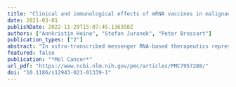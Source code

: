 ```yaml
---
title: "Clinical and immunological effects of mRNA vaccines in malignant diseases"
date: 2021-03-01
publishDate: 2022-11-29T15:07:45.136358Z
authors: ["Annkristin Heine", "Stefan Juranek", "Peter Brossart"]
publication_types: ["2"]
abstract: "In vitro-transcribed messenger RNA-based therapeutics represent a relatively novel and highly efficient class of drugs. Several recently published studies emphasize the potential efficacy of mRNA vaccines in treating different types of malignant and infectious diseases where conventional vaccine strategies and platforms fail to elicit protective immune responses. mRNA vaccines have lately raised high interest as potent vaccines against SARS-CoV2. Direct application of mRNA or its electroporation into dendritic cells was shown to induce polyclonal CD4+ and CD8+ mediated antigen-specific T cell responses as well as the production of protective antibodies with the ability to eliminate transformed or infected cells. More importantly, the vaccine composition may include two or more mRNAs coding for different proteins or long peptides. This enables the induction of polyclonal immune responses against a broad variety of epitopes within the encoded antigens that are presented on various MHC complexes, thus avoiding the restriction to a certain HLA molecule or possible immune escape due to antigen-loss. The development and design of mRNA therapies was recently boosted by several critical innovations including the development of technologies for the production and delivery of high quality and stable mRNA. Several technical obstacles such as stability, delivery and immunogenicity were addressed in the past and gradually solved in the recent years., This review will summarize the most recent technological developments and application of mRNA vaccines in clinical trials and discusses the results, challenges and future directions with a special focus on the induced innate and adaptive immune responses."
featured: false
publication: "*Mol Cancer*"
url_pdf: "https://www.ncbi.nlm.nih.gov/pmc/articles/PMC7957288/"
doi: "10.1186/s12943-021-01339-1"
---
```


